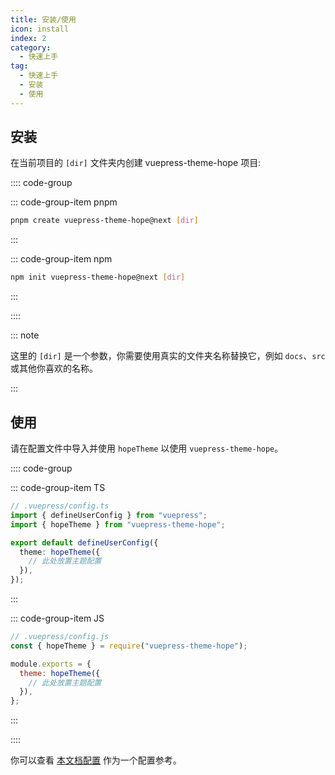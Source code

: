 ```yaml
---
title: 安装/使用
icon: install
index: 2
category:
  - 快速上手
tag:
  - 快速上手
  - 安装
  - 使用
---
```


## 安装

在当前项目的 `[dir]` 文件夹内创建 vuepress-theme-hope 项目:

:::: code-group

::: code-group-item pnpm

```bash
pnpm create vuepress-theme-hope@next [dir]
```

:::

<!-- ::: code-group-item yarn

```bash
yarn create vuepress-theme-hope [dir]
```

::: -->

::: code-group-item npm

```bash
npm init vuepress-theme-hope@next [dir]
```

:::

::::

::: note

这里的 `[dir]` 是一个参数，你需要使用真实的文件夹名称替换它，例如 `docs`、`src` 或其他你喜欢的名称。

:::

## 使用

请在配置文件中导入并使用 `hopeTheme` 以使用 `vuepress-theme-hope`。

:::: code-group

::: code-group-item TS

```ts
// .vuepress/config.ts
import { defineUserConfig } from "vuepress";
import { hopeTheme } from "vuepress-theme-hope";

export default defineUserConfig({
  theme: hopeTheme({
    // 此处放置主题配置
  }),
});
```

:::

::: code-group-item JS

```js
// .vuepress/config.js
const { hopeTheme } = require("vuepress-theme-hope");

module.exports = {
  theme: hopeTheme({
    // 此处放置主题配置
  }),
};
```

:::

::::

你可以查看 [本文档配置][docs-config] 作为一个配置参考。

[docs-config]: https://github.com/vuepress-theme-hope/vuepress-theme-hope/blob/v1/docs/theme/src/.vuepress/config.ts
